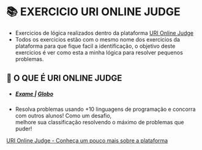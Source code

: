 <h1>📚 EXERCICIO URI ONLINE JUDGE</h1>

<ul>
  <li>Exercicios de lógica realizados dentro da plataforma <a href="https://www.urionlinejudge.com.br/judge/pt">URI Online Judge</a> </li>
  <li>Todos os exercicios estão com o mesmo nome dos exercicios da plataforma para que fique facil a identificação, o objetivo deste exercicios é ver como esta a minha lógica  para resolver pequenos problemas.</li>
</ul>

<h2> 📌 O QUE É URI ONLINE JUDGE </h2>

<ul>
  <li> <h5>
    <a href="https://www.urionlinejudge.com.br/info-exame/"> Exame </a> | <a href="http://g1.globo.com/rs/rio-grande-do-sul/noticia/2013/07/portal-do-rs-ajuda-alunos-    resolver-problemas-de-programacao-de-casa.html"> Globo </a> </h5> </li> 
  <li> Resolva problemas usando +10 linguagens de programação e concorra com outros alunos! Como um desafio, <br> melhore sua classificação resolvendo o máximo de problemas que puder!  </li>
</ul>

<p> <a href="https://www.urionlinejudge.com.br/judge/pt"> URI Online Judge - Conheça um pouco mais sobre a plataforma</a> </p>
